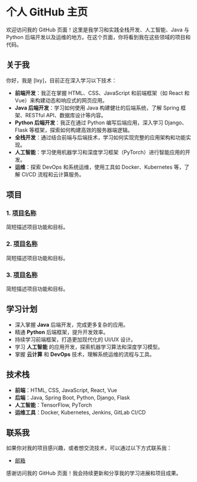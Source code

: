 # 个人 GitHub 主页

欢迎访问我的 GitHub 页面！这里是我学习和实践全栈开发、人工智能、Java 与 Python 后端开发以及运维的地方。在这个页面，你将看到我在这些领域的项目和代码。

## 关于我

你好，我是 [lxy]，目前正在深入学习以下技术：

- **前端开发**：我正在掌握 HTML、CSS、JavaScript 和前端框架（如 React 和 Vue）来构建动态和响应式的网页应用。
- **Java 后端开发**：学习如何使用 Java 构建健壮的后端系统，了解 Spring 框架、RESTful API、数据库设计等内容。
- **Python 后端开发**：我正在通过 Python 编写后端应用，深入学习 Django、Flask 等框架，探索如何构建高效的服务器端逻辑。
- **全栈开发**：通过结合前端与后端技术，学习如何实现完整的应用架构和功能实现。
- **人工智能**：学习使用机器学习和深度学习框架（PyTorch）进行智能应用的开发。
- **运维**：探索 DevOps 和系统运维，使用工具如 Docker、Kubernetes 等，了解 CI/CD 流程和云计算服务。

## 项目

### 1. [项目名称](项目链接)
简短描述项目功能和目标。

### 2. [项目名称](项目链接)
简短描述项目功能和目标。

### 3. [项目名称](项目链接)
简短描述项目功能和目标。

## 学习计划

- 深入掌握 **Java** 后端开发，完成更多复杂的应用。
- 精通 **Python** 后端框架，提升开发效率。
- 持续学习前端框架，打造更加现代化的 UI/UX 设计。
- 学习 **人工智能** 的应用开发，探索机器学习算法和深度学习模型。
- 掌握 **云计算** 和 **DevOps** 技术，理解系统运维的流程与工具。

## 技术栈

- **前端**：HTML, CSS, JavaScript, React, Vue
- **后端**：Java, Spring Boot, Python, Django, Flask
- **人工智能**：TensorFlow, PyTorch
- **运维工具**：Docker, Kubernetes, Jenkins, GitLab CI/CD

## 联系我

如果你对我的项目感兴趣，或者想交流技术，可以通过以下方式联系我：

- [邮箱](1677837750@qq.com)

感谢访问我的 GitHub 页面！我会持续更新和分享我的学习进展和项目成果。
